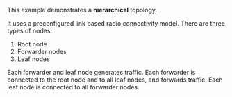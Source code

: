 This example demonstrates a **hierarchical** topology.

It uses a preconfigured link based radio connectivity model. There are three types of nodes:
1) Root node
2) Forwarder nodes
3) Leaf nodes

Each forwarder and leaf node generates traffic.
Each forwarder is connected to the root node and to all leaf nodes, and forwards traffic.
Each leaf node is connected to all forwarder nodes.
